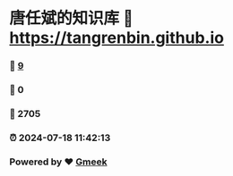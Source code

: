 # 唐任斌的知识库 :link: https://tangrenbin.github.io 
### :page_facing_up: [9](https://tangrenbin.github.io/tag.html) 
### :speech_balloon: 0 
### :hibiscus: 2705 
### :alarm_clock: 2024-07-18 11:42:13 
### Powered by :heart: [Gmeek](https://github.com/Meekdai/Gmeek)
